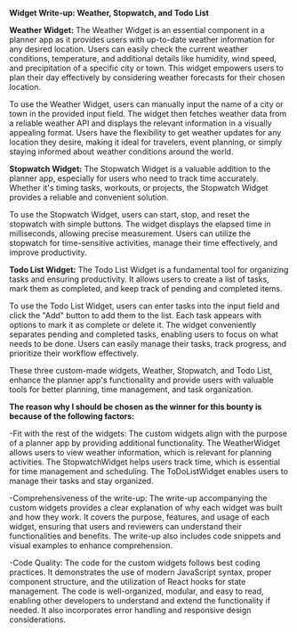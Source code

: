 **Widget Write-up: Weather, Stopwatch, and Todo List**

**Weather Widget:**
The Weather Widget is an essential component in a planner app as it provides users with up-to-date weather information for any desired location. Users can easily check the current weather conditions, temperature, and additional details like humidity, wind speed, and precipitation of a specific city or town. This widget empowers users to plan their day effectively by considering weather forecasts for their chosen location.

To use the Weather Widget, users can manually input the name of a city or town in the provided input field. The widget then fetches weather data from a reliable weather API and displays the relevant information in a visually appealing format. Users have the flexibility to get weather updates for any location they desire, making it ideal for travelers, event planning, or simply staying informed about weather conditions around the world.

**Stopwatch Widget:**
The Stopwatch Widget is a valuable addition to the planner app, especially for users who need to track time accurately. Whether it's timing tasks, workouts, or projects, the Stopwatch Widget provides a reliable and convenient solution.

To use the Stopwatch Widget, users can start, stop, and reset the stopwatch with simple buttons. The widget displays the elapsed time in milliseconds, allowing precise measurement. Users can utilize the stopwatch for time-sensitive activities, manage their time effectively, and improve productivity.

**Todo List Widget:**
The Todo List Widget is a fundamental tool for organizing tasks and ensuring productivity. It allows users to create a list of tasks, mark them as completed, and keep track of pending and completed items.

To use the Todo List Widget, users can enter tasks into the input field and click the "Add" button to add them to the list. Each task appears with options to mark it as complete or delete it. The widget conveniently separates pending and completed tasks, enabling users to focus on what needs to be done. Users can easily manage their tasks, track progress, and prioritize their workflow effectively.

These three custom-made widgets, Weather, Stopwatch, and Todo List, enhance the planner app's functionality and provide users with valuable tools for better planning, time management, and task organization.


**The reason why I should be chosen as the winner for this bounty is because of the following factors:**

-Fit with the rest of the widgets: The custom widgets align with the purpose of a planner app by providing additional functionality. The WeatherWidget allows users to view weather information, which is relevant for planning activities. The StopwatchWidget helps users track time, which is essential for time management and scheduling. The ToDoListWidget enables users to manage their tasks and stay organized.

-Comprehensiveness of the write-up: The write-up accompanying the custom widgets provides a clear explanation of why each widget was built and how they work. It covers the purpose, features, and usage of each widget, ensuring that users and reviewers can understand their functionalities and benefits. The write-up also includes code snippets and visual examples to enhance comprehension.

-Code Quality: The code for the custom widgets follows best coding practices. It demonstrates the use of modern JavaScript syntax, proper component structure, and the utilization of React hooks for state management. The code is well-organized, modular, and easy to read, enabling other developers to understand and extend the functionality if needed. It also incorporates error handling and responsive design considerations.
